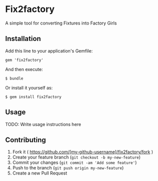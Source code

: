 # Fix2factory

A simple tool for converting Fixtures into Factory Girls

## Installation

Add this line to your application's Gemfile:

    gem 'fix2factory'

And then execute:

    $ bundle

Or install it yourself as:

    $ gem install fix2factory

## Usage

TODO: Write usage instructions here

## Contributing

1. Fork it ( https://github.com/[my-github-username]/fix2factory/fork )
2. Create your feature branch (`git checkout -b my-new-feature`)
3. Commit your changes (`git commit -am 'Add some feature'`)
4. Push to the branch (`git push origin my-new-feature`)
5. Create a new Pull Request
